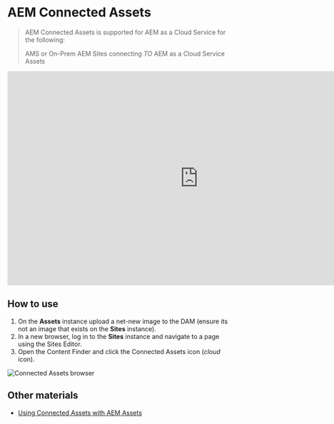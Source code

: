 # AEM Connected Assets

> AEM Connected Assets is supported for AEM as a Cloud Service for the following:
>
>  AMS or On-Prem AEM Sites connecting _TO_ AEM as a Cloud Service Assets

<iframe title="Adobe Video Publishing Cloud Player" width="854" height="480" src="https://video.tv.adobe.com/v/26060/?quality=12&autoplay=false&hidetitle=true&marketingtech.adobe.analytics.additionalAccounts=tmdtmdaemdemoutilsprod" frameborder="0" webkitallowfullscreen 
mozallowfullscreen allowfullscreen scrolling="no"></iframe>

<!-- CLOUD-SERVICE_INSTRUCTIONS -->

<!-- QUICKSTART_INSTRUCTIONS -->

<!-- 65_INSTRUCTIONS -->

## How to use

1. On the **Assets** instance upload a net-new image to the DAM (ensure its not an image that exists on the **Sites** instance).
2. In a new browser, log in to the **Sites** instance and navigate to a page using the Sites Editor.
3. Open the Content Finder and click the Connected Assets icon (*cloud* icon).

![Connected Assets browser](./remote-dam/images/content-finder.png)

## Other materials

* [Using Connected Assets with AEM Assets](https://helpx.adobe.com/experience-manager/kt/assets/using/connected-assets-feature-video-use.html)




